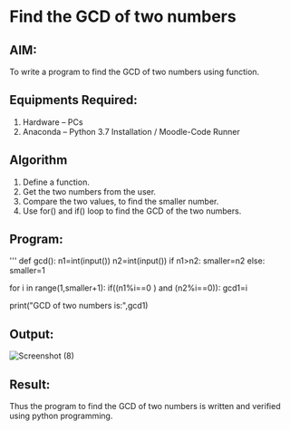 # Find the GCD of two numbers

## AIM:
To write a program to find the GCD of two numbers using function.

## Equipments Required:
1. Hardware – PCs
2. Anaconda – Python 3.7 Installation / Moodle-Code Runner

## Algorithm
1. Define a function.
2. Get the two numbers from the user.
3. Compare the two values, to find the smaller number.
4. Use for() and if() loop to find the GCD of the two numbers.

## Program:

'''
def gcd():
     n1=int(input())
     n2=int(input())
if n1>n2:
    smaller=n2
else:
    smaller=1

for i in range(1,smaller+1):
    if((n1%i==0 ) and (n2%i==0)):
       gcd1=i
        
print("GCD of two numbers is:",gcd1)


## Output:

![Screenshot (8)](https://github.com/maha712/GCD-of-two-numbers/assets/121156360/98f9c53d-3ae6-44d3-adac-6ad4c89e0f65)


## Result:
Thus the program to find the GCD of two numbers is written and verified using python programming.
